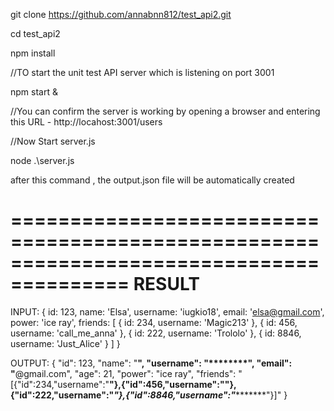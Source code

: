 git clone https://github.com/annabnn812/test_api2.git

cd test_api2

npm install

//TO start the unit test API server which is listening on port 3001

npm start &

//You can confirm the server is working by opening a browser and entering this URL - http://locahost:3001/users

//Now Start server.js

node .\server.js

after this command , the output.json file will be automatically created


========================================================================================
RESULT
========================================================================================
INPUT:
{
  id: 123,
  name: 'Elsa',
  username: 'iugkio18',
  email: 'elsa@gmail.com',
  power: 'ice ray',
  friends: [
    { id: 234, username: 'Magic213' },
    { id: 456, username: 'call_me_anna' },
    { id: 222, username: 'Trololo' },
    { id: 8846, username: 'Just_Alice' }
  ]
}

OUTPUT:
{
  "id": 123,
  "name": "****",
  "username": "********",
  "email": "****@gmail.com",
  "age": 21,
  "power": "ice ray",
  "friends": "[{\"id\":234,\"username\":\"********\"},{\"id\":456,\"username\":\"************\"},{\"id\":222,\"username\":\"*******\"},{\"id\":8846,\"username\":\"**********\"}]"
}
